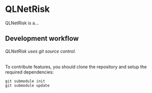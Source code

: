QLNetRisk
=====

QLNetRisk is a...

## Development workflow

###### QLNetRisk uses git source control.

To contribute features, you should clone the repository and setup the required dependencies:

```
git submodule init
git submodule update
```

